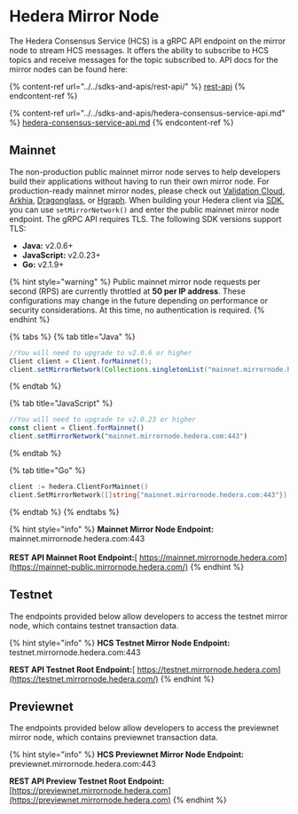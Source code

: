 # Hedera Mirror Node

The Hedera Consensus Service (HCS) is a gRPC API endpoint on the mirror node to stream HCS messages. It offers the ability to subscribe to HCS topics and receive messages for the topic subscribed to. API docs for the mirror nodes can be found here:

{% content-ref url="../../sdks-and-apis/rest-api/" %}
[rest-api](../../sdks-and-apis/rest-api/)
{% endcontent-ref %}

{% content-ref url="../../sdks-and-apis/hedera-consensus-service-api.md" %}
[hedera-consensus-service-api.md](../../sdks-and-apis/hedera-consensus-service-api.md)
{% endcontent-ref %}

## Mainnet

The non-production public mainnet mirror node serves to help developers build their applications without having to run their own mirror node. For production-ready mainnet mirror nodes, please check out [Validation Cloud](https://www.validationcloud.io/), [Arkhia](https://www.arkhia.io/), [Dragonglass](https://dragonglass.me/), or [Hgraph](https://hgraph.com). When building your Hedera client via [SDK](../../sdks-and-apis/sdks/), you can use `setMirrorNetwork()` and enter the public mainnet mirror node endpoint. The gRPC API requires TLS. The following SDK versions support TLS:

* **Java:** v2.0.6+
* **JavaScript:** v2.0.23+
* **Go:** v2.1.9+

{% hint style="warning" %}
Public mainnet mirror node requests per second (RPS) are currently throttled at **50 per IP address**. These configurations may change in the future depending on performance or security considerations. At this time, no authentication is required.
{% endhint %}

{% tabs %}
{% tab title="Java" %}
```java
//You will need to upgrade to v2.0.6 or higher
Client client = Client.forMainnet();
client.setMirrorNetwork(Collections.singletonList("mainnet.mirrornode.hedera.com:443"))
```
{% endtab %}

{% tab title="JavaScript" %}
```javascript
//You will need to upgrade to v2.0.23 or higher
const client = Client.forMainnet()
client.setMirrorNetwork("mainnet.mirrornode.hedera.com:443")
```
{% endtab %}

{% tab title="Go" %}
```go
client := hedera.ClientForMainnet()
client.SetMirrorNetwork([]string{"mainnet.mirrornode.hedera.com:443"})
```
{% endtab %}
{% endtabs %}

{% hint style="info" %}
**Mainnet Mirror Node Endpoint:** mainnet.mirrornode.hedera.com:443\
\
**REST API Mainnet Root Endpoint:**[ https://mainnet.mirrornode.hedera.com](https://mainnet-public.mirrornode.hedera.com/)
{% endhint %}

## Testnet

The endpoints provided below allow developers to access the testnet mirror node, which contains testnet transaction data.

{% hint style="info" %}
**HCS Testnet Mirror Node Endpoint:** testnet.mirrornode.hedera.com:443

**REST API Testnet Root Endpoint:**[ https://testnet.mirrornode.hedera.com](https://testnet.mirrornode.hedera.com/)
{% endhint %}

## Previewnet

The endpoints provided below allow developers to access the previewnet mirror node, which contains previewnet transaction data.

{% hint style="info" %}
**HCS Previewnet Mirror Node Endpoint:** previewnet.mirrornode.hedera.com:443

**REST API Preview Testnet Root Endpoint:** [https://previewnet.mirrornode.hedera.com](https://previewnet.mirrornode.hedera.com)
{% endhint %}

